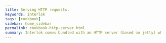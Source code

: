 ```yaml
---
title: Serving HTTP requests.
keywords: interlok
tags: [cookbook]
sidebar: home_sidebar
permalink: cookbook-http-server.html
summary: Interlok comes bundled with an HTTP server (based on jetty) which can be used to as an entrypoint into the a workflow.
---
```




